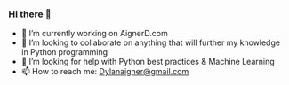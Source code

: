 ### Hi there 👋

- 🔭 I’m currently working on AignerD.com
- 👯 I’m looking to collaborate on anything that will further my knowledge in Python programming
- 🤔 I’m looking for help with Python best practices & Machine Learning
- 📫 How to reach me: Dylanaigner@gmail.com
